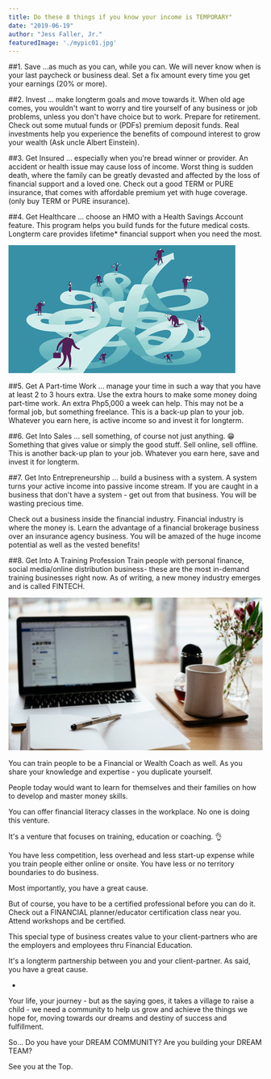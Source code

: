 ```yaml
---
title: Do these 8 things if you know your income is TEMPORARY"
date: "2019-06-19"
author: "Jess Faller, Jr."
featuredImage: './mypic01.jpg'
---
```


##1. Save
...as much as you can, while you can. We will never know when is your last paycheck or business deal. Set a fix amount every time you get your earnings (20% or more).

##2. Invest
... make longterm goals and move towards it. When old age comes, you wouldn't want to worry and tire yourself of any business or job problems, unless you don't have choice but to work. Prepare for retirement. Check out some mutual funds or (PDFs) premium deposit funds. Real investments help you experience the benefits of compound interest to grow your wealth (Ask uncle Albert Einstein).

##3. Get Insured
... especially when you're bread winner or provider. An accident or health issue may cause loss of income. Worst thing is sudden death, where the family can be greatly devasted and affected by the loss of financial support and a loved one. Check out a good TERM or PURE insurance, that comes with affordable premium yet with huge coverage. (only buy TERM or PURE insurance).

##4. Get Healthcare
... choose an HMO with a Health Savings Account feature. This program helps you build funds for the future medical costs. Longterm care provides lifetime* financial support when you need the most.

![image1](./mypic01.jpg)

##5. Get A Part-time Work
... manage your time in such a way that you have at least 2 to 3 hours extra. Use the extra hours to make some money doing part-time work. An extra Php5,000 a week can help. This may not be a formal job, but something freelance. This is a back-up plan to your job. Whatever you earn here, is active income so and invest it for longterm.

##6. Get Into Sales
... sell something, of course not just anything. 😁 Something that gives value or simply the good stuff. Sell online, sell offline. This is another back-up plan to your job. Whatever you earn here, save and invest it for longterm.

##7. Get Into Entrepreneurship
... build a business with a system. A system turns your active income into passive income stream. If you are caught in a business that don't have a system - get out from that business. You will be wasting precious time.

Check out a business inside the financial industry. Financial industry is where the money is. Learn the advantage of a financial brokerage business over an insurance agency business. You will be amazed of the huge income potential as well as the vested benefits!

##8. Get Into A Training Profession
Train people with personal finance, social media/online distribution business- these are the most in-demand training businesses right now. As of writing, a new money industry emerges and is called FINTECH.

![image2](./mypic02.jpg)

You can train people to be a Financial or Wealth Coach as well. As you share your knowledge and expertise - you duplicate yourself.

People today would want to learn for themselves and their families on how to develop and master money skills.

You can offer financial literacy classes in the workplace. No one is doing this venture.

It's a venture that focuses on training, education or coaching. 👌

You have less competition, less overhead and less start-up expense while you train people either online or onsite. You have less or no territory boundaries to do business.

Most importantly, you have a great cause.

But of course, you have to be a certified professional before you can do it. Check out a FINANCIAL planner/educator certification class near you. Attend workshops and be certified.

This special type of business creates value to your client-partners who are the employers and employees thru Financial Education.

It's a longterm partnership between you and your client-partner. As said, you have a great cause.

-
Your life, your journey - but as the saying goes, it takes a village to raise a child - we need a community to help us grow and achieve the things we hope for, moving towards our dreams and destiny of success and fulfillment.

So...
Do you have your DREAM COMMUNITY? Are you building your DREAM TEAM?

See you at the Top.